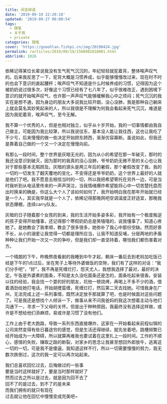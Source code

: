 ```yaml
---
title: 闲言碎语
date: '2019-09-19 22:20:18'
updated: '2019-09-27 00:00:54'
tags:
  - 随笔
  - 关于我
  - private
categories: 随笔
cover: 'https://gooohlan.fishpi.cn/img/20190424.jpg'
permalink: /articles/2019/09/19/1568902818001.html
abbrlink: 1026
---
```

依稀记得某位长辈说我没有生气死气沉沉的，年纪轻轻就驼着背，整体唉声叹气的。后来我反思了一下，驼背大概是习惯养成，似乎能够慢慢改过来，现在时不时的也会下意识的直起腰杆；唉声叹气不知道是什么时候养成的习惯，记得因为这个被奶奶说过很多次，好像这个习惯已经有了七八年了，似乎很难改正，遇到困境下意识的就开始唉声叹气，也许那一声声叹气能够缓解我心中之烦闷；死气沉沉的我实在是想不通，因为身边的朋友大多说我比较开朗，没心没肺，我是那种自己躺床上就会莫名其妙笑起来的人，所以我很是不理解为何我会看起来死气沉沉，难道是因为我驼着背，唉声叹气，至今无解。

我不算一个优秀的人，但是也相对独立，似乎从十岁开始，我的一切事情都由我自己做主，可能因为我比较犟，所以我说往东，基本没人能让我往西，这也让我吃了不少亏，后来慢慢的做一些决定开始顾东顾西，渐渐优容寡断。虽说如此，但我还是靠着自己做的一个又一个决定在慢慢向前。

有那么一段时间，整个世界是灰暗无光的，因为从小的希望在那一年破灭，那时的我还没意识到破灭，因为那时的我真的没心没肺，爷爷奶奶无微不至的关心也让我对于那些基本无暇顾及。灰暗的源头是两三年后的暑假，那个暑假改变了我，我的一切的一切发生了翻天覆地的变化，不变得还是爷爷奶奶，这个世界上最好的人就是他们了吧。我不愿意去相信当时的一切，所以我把希望寄托在另外一边，可是当时我听到从电话里传来的一声声哭泣，当我情绪爆炸希望能将心中一切苦楚托盘而出时换来的确是，你这么大个人了该如何如何了，我开始明白我在那年开始就已经是一个人，其实我早就是一个人了，依稀记得那晚网吧空调温度正好适宜，那晚我状态爆棚，连续carry队友。

灰暗的日子随着那个女孩的到来，我的生活开始多姿多彩，我开始有一个极度叛逆的孩子变得开始懂事，还记得那个寒假奶奶总是笑嘻嘻的，说我懂事了，知道心疼她了。是她教会了我孝顺，教会了很多很多，她弥补了我心中那份空缺。然而好景不长，从小的溺爱让我觉得一切都是理所应当，让我不知道反哺，分居两地的矛盾种种让我们开始一次又一次的争吵，但是我们却一直坚持着，哪怕我们都伤害着对方。

一个晴朗的下午，昨晚熬夜看剧的我睡到中午才起，赖床一番后去到老妈加吃饭已经是下午的1点过后，坐在凳子上等待外婆做饭的空隙，我们有了这样的对话：“我们分手吧”，“好”，我不再是死缠烂打，怨天尤人，我想我选择了最对，最好的决定。午饭是外婆煮的面条，不知是太久没吃面条还是怎的，面条吃起来很香。安装以往的经验，我会找一个耍的好的朋友，坑他一顿烧烤，再喝上不多不少的酒，借着酒劲给她打电话，开始胡搅蛮缠，死缠烂打，然后第二天去找她。可惜我身在广州，无法完成上述一系列事情，既然决定放手那就算了吧，也是时候面对这些问题了。可是我还是想找个人倾诉一下，做事从来不问我爸妈的我这次想着主动与他们沟通下一，寻求一下父母的关怀。但是出于种种原因，我最终没有选择这样做，或许是不想给他们添麻烦，易或许是习惯了没有他们。

工作上由于老大跑路，导致一系列东西直接爆炸，这家在一开始看起来前程似锦的公司突然变得有些日暮途穷的感觉，但是生活还得继续，就先坐着吧，跳槽频繁已经开始成为一大障碍，所以就算再难我也要试着在这里扎上一段时间。工作的不顺心，感情的失败，赚取之路的断裂，对家乡的思念让我甚至想回外郎放牛，逃离这一切的一切，可是我不是傻逼，我知道这样不行，所以一切需要慢慢的努力，我无数次跌倒过，这次的我一定可以再次站起来。

我们总喜欢回忆过去，后悔做过的一些事  
要是当时这样就好了，要是当时那样就好了  
然而过去之所以是过去，就是因为回不去了  
回不了的是过去，到不了的是未来  
而我们拥有的就只有现在  
过去就让他在回忆中慢慢变成完美吧~
